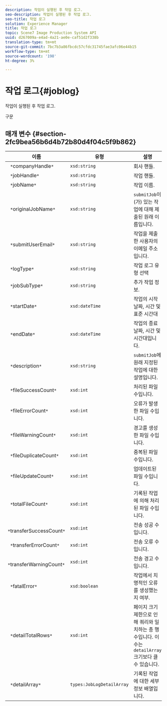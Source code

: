 ```yaml
---
description: 작업이 실행된 후 작업 로그.
seo-description: 작업이 실행된 후 작업 로그.
seo-title: 작업 로그
solution: Experience Manager
title: 작업 로그
topic: Scene7 Image Production System API
uuid: d267009a-e4ad-4a21-ae0e-caf51d2f338b
translation-type: tm+mt
source-git-commit: 7bc7b3a86fbcdc57cfdc31745fae3afc06e44b15
workflow-type: tm+mt
source-wordcount: '198'
ht-degree: 3%

---
```



# 작업 로그{#joblog}

작업이 실행된 후 작업 로그.

구문

## 매개 변수 {#section-2fc9bea56b6d4b72b80d4f04c5f9b862}

| 이름 | 유형 | 설명 |
|---|---|---|
| ` *`companyHandle`*` | `xsd:string` | 회사 핸들. |
| ` *`jobHandle`*` | `xsd:string` | 작업 핸들. |
| ` *`jobName`*` | `xsd:string` | 작업 이름. |
| ` *`originalJobName`*` | `xsd:string` | `submitJob`이(가) 있는 작업에 대해 제출된 원래 이름입니다. |
| ` *`submitUserEmail`*` | `xsd:string` | 작업을 제출한 사용자의 이메일 주소입니다. |
| ` *`logType`*` | `xsd:string` | 작업 로그 유형 선택 |
| ` *`jobSubType`*` | `xsd:string` | 추가 작업 정보. |
| ` *`startDate`*` | `xsd:dateTime` | 작업의 시작 날짜, 시간 및 표준 시간대 |
| ` *`endDate`*` | `xsd:dateTime` | 작업의 종료 날짜, 시간 및 시간대입니다. |
| ` *`description`*` | `xsd:string` | `submitJob`에 원래 지정된 작업에 대한 설명입니다. |
| ` *`fileSuccessCount`*` | `xsd:int` | 처리된 파일 수입니다. |
| ` *`fileErrorCount`*` | `xsd:int` | 오류가 발생한 파일 수입니다. |
| ` *`fileWarningCount`*` | `xsd:int` | 경고를 생성한 파일 수입니다. |
| ` *`fileDuplicateCount`*` | `xsd:int` | 중복된 파일 수입니다. |
| ` *`fileUpdateCount`*` | `xsd:int` | 업데이트된 파일 수입니다. |
| ` *`totalFileCount`*` | `xsd:int` | 기록된 작업에 의해 처리된 파일 수입니다. |
| ` *`transferSuccessCount`*` | `xsd:int` | 전송 성공 수입니다. |
| ` *`transferErrorCount`*` | `xsd:int` | 전송 오류 수입니다. |
| ` *`transferWarningCount`*` | `xsd:int` | 전송 경고 수입니다. |
| ` *`fatalError`*` | `xsd:boolean` | 작업에서 치명적인 오류를 생성했는지 여부. |
| ` *`detailTotalRows`*` | `xsd:int` | 페이지 크기 제한으로 인해 쿼리와 일치하는 총 행 수입니다. 이 수는 `detailArray` 크기보다 클 수 있습니다. |
| ` *`detailArray`*` | `types:JobLogDetailArray` | 기록된 작업에 대한 세부 정보 배열입니다. |

